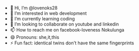 
- 👋 Hi, I’m @lovenoks28
- 👀 I’m interested in web development
- 🌱 I’m currently learning coding
- 💞️ I’m looking to collaborate on youtube and linkedin
- 📫 How to reach me on facebook-loveness Nokulunga
- 😄 Pronouns: she,it,this
- ⚡ Fun fact: identical twins don't have the same fingerprints

<!---
lovenoks28/lovenoks28 is a ✨ special ✨ repository because its `README.md` (this file) appears on your GitHub profile.
You can click the Preview link to take a look at your changes.
--->
